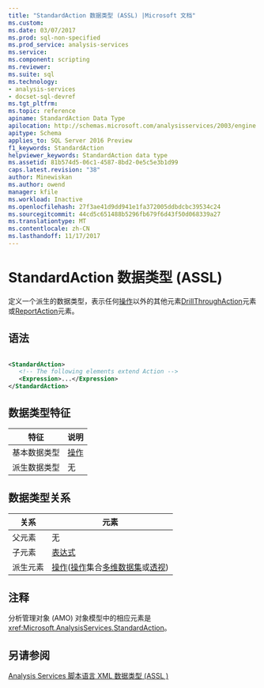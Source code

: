 ```yaml
---
title: "StandardAction 数据类型 (ASSL) |Microsoft 文档"
ms.custom: 
ms.date: 03/07/2017
ms.prod: sql-non-specified
ms.prod_service: analysis-services
ms.service: 
ms.component: scripting
ms.reviewer: 
ms.suite: sql
ms.technology:
- analysis-services
- docset-sql-devref
ms.tgt_pltfrm: 
ms.topic: reference
apiname: StandardAction Data Type
apilocation: http://schemas.microsoft.com/analysisservices/2003/engine
apitype: Schema
applies_to: SQL Server 2016 Preview
f1_keywords: StandardAction
helpviewer_keywords: StandardAction data type
ms.assetid: 81b574d5-06c1-4587-8bd2-0e5c5e3b1d99
caps.latest.revision: "38"
author: Minewiskan
ms.author: owend
manager: kfile
ms.workload: Inactive
ms.openlocfilehash: 27f3ae41d9dd941e1fa372005ddbdcbc39534c24
ms.sourcegitcommit: 44cd5c651488b5296fb679f6d43f50d068339a27
ms.translationtype: MT
ms.contentlocale: zh-CN
ms.lasthandoff: 11/17/2017
---
```

# <a name="standardaction-data-type-assl"></a>StandardAction 数据类型 (ASSL)
  定义一个派生的数据类型，表示任何[操作](../../../analysis-services/scripting/objects/action-element-assl.md)以外的其他元素[DrillThroughAction](../../../analysis-services/scripting/data-type/drillthroughaction-data-type-assl.md)元素或[ReportAction](../../../analysis-services/scripting/data-type/reportaction-data-type-assl.md)元素。  
  
## <a name="syntax"></a>语法  
  
```xml  
  
<StandardAction>  
   <!-- The following elements extend Action -->  
   <Expression>...</Expression>  
</StandardAction>  
```  
  
## <a name="data-type-characteristics"></a>数据类型特征  
  
|特征|说明|  
|--------------------|-----------------|  
|基本数据类型|[操作](../../../analysis-services/scripting/data-type/action-data-type-assl.md)|  
|派生数据类型|无|  
  
## <a name="data-type-relationships"></a>数据类型关系  
  
|关系|元素|  
|------------------|-------------|  
|父元素|无|  
|子元素|[表达式](../../../analysis-services/scripting/properties/expression-element-assl.md)|  
|派生元素|[操作](../../../analysis-services/scripting/objects/action-element-assl.md)([操作](../../../analysis-services/scripting/collections/actions-element-assl.md)集合[多维数据集](../../../analysis-services/scripting/objects/cube-element-assl.md)或[透视](../../../analysis-services/scripting/objects/perspective-element-assl.md))|  
  
## <a name="remarks"></a>注释  
 分析管理对象 (AMO) 对象模型中的相应元素是<xref:Microsoft.AnalysisServices.StandardAction>。  
  
## <a name="see-also"></a>另请参阅  
 [Analysis Services 脚本语言 XML 数据类型 &#40;ASSL &#41;](../../../analysis-services/scripting/data-type/analysis-services-scripting-language-xml-data-types-assl.md)  
  
  
